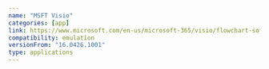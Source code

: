 ```yaml
---
name: "MSFT Visio"
categories: [app]
link: https://www.microsoft.com/en-us/microsoft-365/visio/flowchart-software
compatibility: emulation
versionFrom: "16.0426.1001"
type: applications
---
```


